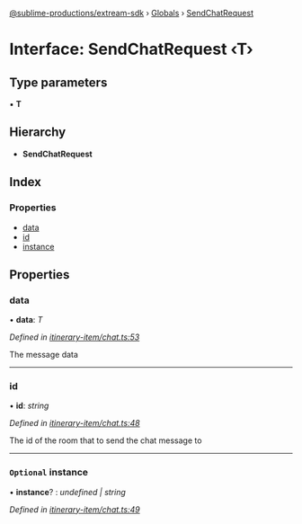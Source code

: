 [@sublime-productions/extream-sdk](../README.md) › [Globals](../globals.md) › [SendChatRequest](sendchatrequest.md)

# Interface: SendChatRequest ‹**T**›

## Type parameters

▪ **T**

## Hierarchy

* **SendChatRequest**

## Index

### Properties

* [data](sendchatrequest.md#data)
* [id](sendchatrequest.md#id)
* [instance](sendchatrequest.md#optional-instance)

## Properties

###  data

• **data**: *T*

*Defined in [itinerary-item/chat.ts:53](https://github.com/Extream-SaaS/ex-sdk/blob/6a99c99/src/itinerary-item/chat.ts#L53)*

The message data

___

###  id

• **id**: *string*

*Defined in [itinerary-item/chat.ts:48](https://github.com/Extream-SaaS/ex-sdk/blob/6a99c99/src/itinerary-item/chat.ts#L48)*

The id of the room that to send the chat message to

___

### `Optional` instance

• **instance**? : *undefined | string*

*Defined in [itinerary-item/chat.ts:49](https://github.com/Extream-SaaS/ex-sdk/blob/6a99c99/src/itinerary-item/chat.ts#L49)*
